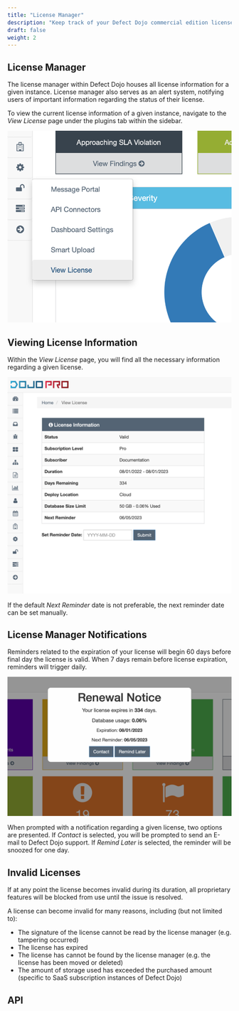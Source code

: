```yaml
---
title: "License Manager"
description: "Keep track of your Defect Dojo commercial edition license."
draft: false
weight: 2
---
```


## License Manager

The license manager within Defect Dojo houses all license information for a given instance. License manager also serves as an alert system, notifying users of important information regarding the status of their license.

To view the current license information of a given instance, navigate to the _View License_ page under the plugins tab within the sidebar.

![Accessing View License](images//nav-lm.png)

## Viewing License Information

Within the _View License_ page, you will find all the necessary information regarding a given license.

![View License Details](images//lm-view-license.png)

If the default _Next Reminder_ date is not preferable, the next reminder date can be set manually.

## License Manager Notifications

Reminders related to the expiration of your license will begin 60 days before final day the license is valid. When 7 days remain before license expiration, reminders will trigger daily. 

![License Status Notification](images//lm-popup.png)

When prompted with a notification regarding a given license, two options are presented. If _Contact_ is selected, you will be prompted to send an E-mail to Defect Dojo support. If _Remind Later_ is selected, the reminder will be snoozed for one day.

## Invalid Licenses

If at any point the license becomes invalid during its duration, all proprietary features will be blocked from use until the issue is resolved.

A license can become invalid for many reasons, including (but not limited to):

- The signature of the license cannot be read by the license manager (e.g. tampering occurred)
- The license has expired
- The license has cannot be found by the license manager (e.g. the license has been moved or deleted) 
- The amount of storage used has exceeded the purchased amount (specific to SaaS subscription instances of Defect Dojo)

## API

